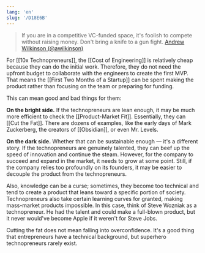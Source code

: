 ```yaml
---
lang: 'en'
slug: '/D18E6B'
---
```


> If you are in a competitive VC-funded space, it's foolish to compete without raising money. Don't bring a knife to a gun fight. [Andrew Wilkinson (@awilkinson)](https://twitter.com/awilkinson)

For [[10x Technopreneurs]], the [[Cost of Engineering]] is relatively cheap because they can do the initial work.
Therefore, they do not need the upfront budget to collaborate with the engineers to create the first MVP.
That means the [[First Two Months of a Startup]] can be spent making the product rather than focusing on the team or preparing for funding.

This can mean good and bad things for them:

**On the bright side.**
If the technopreneurs are lean enough, it may be much more efficient to check the [[Product-Market Fit]].
Essentially, they can [[Cut the Fat]].
There are dozens of examples, like the early days of Mark Zuckerberg, the creators of [[Obsidian]], or even Mr. Levels.

**On the dark side.**
Whether that can be sustainable enough — it's a different story. If the technopreneurs are genuinely talented, they can beef up the speed of innovation and continue the steam.
However, for the company to succeed and expand in the market, it needs to grow at some point. Still, if the company relies too profoundly on its founders, it may be easier to decouple the product from the technopreneurs.

Also, knowledge can be a curse; sometimes, they become too technical and tend to create a product that leans toward a specific portion of society.
Technopreneurs also take certain learning curves for granted, making mass-market products impossible. In this case, think of Steve Wozniak as a technopreneur.
He had the talent and could make a full-blown product, but it never would've become Apple if it weren't for Steve Jobs.

Cutting the fat does not mean falling into overconfidence.
It's a good thing that entrepreneurs have a technical background,
but superhero technopreneurs rarely exist.
